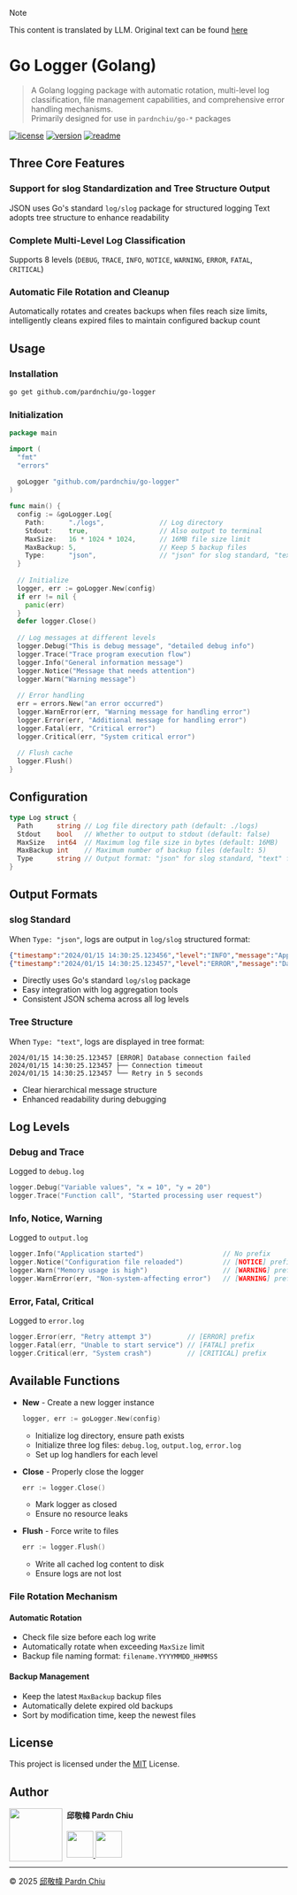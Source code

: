 > [!Note]
> This content is translated by LLM. Original text can be found [here](README.zh.md)

# Go Logger (Golang)

> A Golang logging package with automatic rotation, multi-level log classification, file management capabilities, and comprehensive error handling mechanisms.<br>
> Primarily designed for use in `pardnchiu/go-*` packages

[![license](https://img.shields.io/github/license/pardnchiu/go-logger)](https://github.com/pardnchiu/go-logger/blob/main/LICENSE) 
[![version](https://img.shields.io/github/v/tag/pardnchiu/go-logger)](https://github.com/pardnchiu/go-logger/releases) 
[![readme](https://img.shields.io/badge/readme-中文-blue)](https://github.com/pardnchiu/go-logger/blob/main/README.zh.md) 

## Three Core Features

### Support for slog Standardization and Tree Structure Output
JSON uses Go's standard `log/slog` package for structured logging
Text adopts tree structure to enhance readability

### Complete Multi-Level Log Classification
Supports 8 levels (`DEBUG`, `TRACE`, `INFO`, `NOTICE`, `WARNING`, `ERROR`, `FATAL`, `CRITICAL`)

### Automatic File Rotation and Cleanup
Automatically rotates and creates backups when files reach size limits, intelligently cleans expired files to maintain configured backup count

## Usage

### Installation
```bash
go get github.com/pardnchiu/go-logger
```

### Initialization
```go
package main

import (
  "fmt"
  "errors"
  
  goLogger "github.com/pardnchiu/go-logger"
)

func main() {
  config := &goLogger.Log{
    Path:      "./logs",              // Log directory
    Stdout:    true,                  // Also output to terminal
    MaxSize:   16 * 1024 * 1024,      // 16MB file size limit
    MaxBackup: 5,                     // Keep 5 backup files
    Type:      "json",                // "json" for slog standard, "text" for tree format
  }
  
  // Initialize
  logger, err := goLogger.New(config)
  if err != nil {
    panic(err)
  }
  defer logger.Close()
  
  // Log messages at different levels
  logger.Debug("This is debug message", "detailed debug info")
  logger.Trace("Trace program execution flow")
  logger.Info("General information message")
  logger.Notice("Message that needs attention")
  logger.Warn("Warning message")
  
  // Error handling
  err = errors.New("an error occurred")
  logger.WarnError(err, "Warning message for handling error")
  logger.Error(err, "Additional message for handling error")
  logger.Fatal(err, "Critical error")
  logger.Critical(err, "System critical error")
  
  // Flush cache
  logger.Flush()
}
```

## Configuration

```go
type Log struct {
  Path      string // Log file directory path (default: ./logs)
  Stdout    bool   // Whether to output to stdout (default: false)
  MaxSize   int64  // Maximum log file size in bytes (default: 16MB)
  MaxBackup int    // Maximum number of backup files (default: 5)
  Type      string // Output format: "json" for slog standard, "text" for tree format (default: "text")
}
```

## Output Formats

### slog Standard
When `Type: "json"`, logs are output in `log/slog` structured format:

```json
{"timestamp":"2024/01/15 14:30:25.123456","level":"INFO","message":"Application started","data":null}
{"timestamp":"2024/01/15 14:30:25.123457","level":"ERROR","message":"Database connection failed","data":["Connection timeout","Retry in 5 seconds"]}
```
- Directly uses Go's standard `log/slog` package
- Easy integration with log aggregation tools
- Consistent JSON schema across all log levels

### Tree Structure
When `Type: "text"`, logs are displayed in tree format:

```
2024/01/15 14:30:25.123457 [ERROR] Database connection failed
2024/01/15 14:30:25.123457 ├── Connection timeout
2024/01/15 14:30:25.123457 └── Retry in 5 seconds
```
- Clear hierarchical message structure
- Enhanced readability during debugging

## Log Levels

### Debug and Trace
Logged to `debug.log`
```go
logger.Debug("Variable values", "x = 10", "y = 20")
logger.Trace("Function call", "Started processing user request")
```

### Info, Notice, Warning
Logged to `output.log`
```go
logger.Info("Application started")                    // No prefix
logger.Notice("Configuration file reloaded")          // [NOTICE] prefix
logger.Warn("Memory usage is high")                   // [WARNING] prefix
logger.WarnError(err, "Non-system-affecting error")   // [WARNING] prefix
```

### Error, Fatal, Critical
Logged to `error.log`
```go
logger.Error(err, "Retry attempt 3")         // [ERROR] prefix
logger.Fatal(err, "Unable to start service") // [FATAL] prefix
logger.Critical(err, "System crash")         // [CRITICAL] prefix
```

## Available Functions

- **New** - Create a new logger instance
  ```go
  logger, err := goLogger.New(config)
  ```
  - Initialize log directory, ensure path exists
  - Initialize three log files: `debug.log`, `output.log`, `error.log`
  - Set up log handlers for each level

- **Close** - Properly close the logger
  ```go
  err := logger.Close()
  ```
  - Mark logger as closed
  - Ensure no resource leaks

- **Flush** - Force write to files
  ```go
  err := logger.Flush()
  ```
  - Write all cached log content to disk
  - Ensure logs are not lost

### File Rotation Mechanism

#### Automatic Rotation
- Check file size before each log write
- Automatically rotate when exceeding `MaxSize` limit
- Backup file naming format: `filename.YYYYMMDD_HHMMSS`

#### Backup Management
- Keep the latest `MaxBackup` backup files
- Automatically delete expired old backups
- Sort by modification time, keep the newest files

## License

This project is licensed under the [MIT](LICENSE) License.

## Author

<img src="https://avatars.githubusercontent.com/u/25631760" align="left" width="96" height="96" style="margin-right: 0.5rem;">

<h4 style="padding-top: 0">邱敬幃 Pardn Chiu</h4>

<a href="mailto:dev@pardn.io" target="_blank">
  <img src="https://pardn.io/image/email.svg" width="48" height="48">
</a> <a href="https://linkedin.com/in/pardnchiu" target="_blank">
  <img src="https://pardn.io/image/linkedin.svg" width="48" height="48">
</a>

***

©️ 2025 [邱敬幃 Pardn Chiu](https://pardn.io)